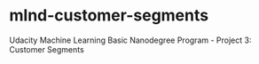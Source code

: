 # mlnd-customer-segments
Udacity Machine Learning Basic Nanodegree Program - Project 3: Customer Segments
